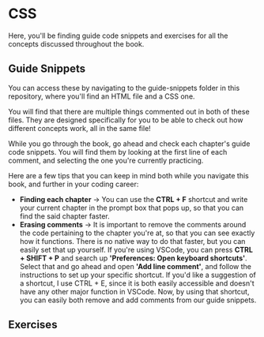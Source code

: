 # CSS

Here, you'll be finding guide code snippets and exercises for all the concepts discussed throughout the book. 

## Guide Snippets
You can access these by navigating to the guide-snippets folder in this repository, where you'll find an HTML file and a CSS one.

You will find that there are multiple things commented out in both of these files. They are designed specifically for you to be able to check out how different concepts work, all in the same file!

While you go through the book, go ahead and check each chapter's guide code snippets. You will find them by looking at the first line of each comment, and selecting the one you're currently practicing. 

Here are a few tips that you can keep in mind both while you navigate this book, and further in your coding career:
* **Finding each chapter** -> You can use the **CTRL + F** shortcut and write your current chapter in the prompt box that pops up, so that you can find the said chapter faster.
* **Erasing comments** -> It is important to remove the comments around the code pertaining to the chapter you're at, so that you can see exactly how it functions. There is no native way to do that faster, but you can easily set that up yourself. If you're using VSCode, you can press **CTRL + SHIFT + P** and search up **'Preferences: Open keyboard shortcuts'**. Select that and go ahead and open **'Add line comment'**, and follow the instructions to set up your specific shortcut. If you'd like a suggestion of a shortcut, I use CTRL + E, since it is both easily accessible and doesn't have any other major function in VSCode. 
    Now, by using that shortcut, you can easily both remove and add comments from our guide snippets. 

## Exercises